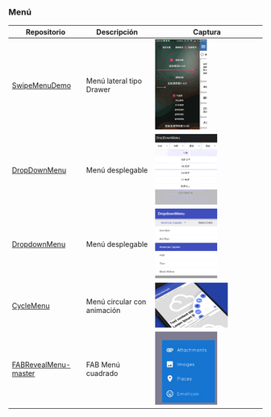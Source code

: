 ### Menú
Repositorio | Descripción | Captura
-|-|-
[SwipeMenuDemo](https://github.com/Brioal/SwipeMenuDemo) | Menú lateral tipo Drawer | <img src="images/SwipeMenuDemo.png" width=50%>
[DropDownMenu](https://github.com/fg2q1q3q/DropDownMenu) | Menú desplegable | <img src="images/DropDownMenu.png" width=60%>
[DropdownMenu](https://github.com/twiceyuan/DropdownMenu) | Menú desplegable | <img src="images/DropdownMenu2.png" width=60%>
[CycleMenu](https://github.com/Cleveroad/CycleMenu) | Menú circular con animación | <img src="images/CycleMenu.png" width=70%>
[FABRevealMenu-master](https://github.com/HarinTrivedi/FABRevealMenu-master) | FAB Menú cuadrado | <img src="images/FABRevealMenu-master.png" width=60%>
